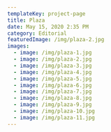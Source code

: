 ```yaml
---
templateKey: project-page
title: Plaza
date: May 15, 2020 2:35 PM
category: Editorial
featuredImage: /img/plaza-2.jpg
images:
  - image: /img/plaza-1.jpg
  - image: /img/plaza-2.jpg
  - image: /img/plaza-3.jpg
  - image: /img/plaza-4.jpg
  - image: /img/plaza-5.jpg
  - image: /img/plaza-6.jpg
  - image: /img/plaza-7.jpg
  - image: /img/plaza-8.jpg
  - image: /img/plaza-9.jpg
  - image: /img/plaza-10.jpg
  - image: /img/plaza-11.jpg
---
```

